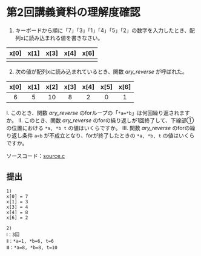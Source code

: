 # 第2回講義資料の理解度確認

1) キーボードから順に「7」「3」「1」「4」「5」「2」の数字を入力したとき、配列xに読み込まれる値を書きなさい。

| x[0] | x[1] | x[3] | x[4] | x[6] |
| :--: | :--: | :--: | :--: | :--: |
|      |      |      |      |      |

2) 次の値が配列xに読み込まれているとき、関数 *ary_reverse* が呼ばれた。

| x[0] | x[1] | x[2] | x[3] | x[4] | x[5] | x[6] |
| :--: | :--: | :--: | :--: | :--: | :--: | :--: |
| 6    | 5    | 10   | 8    | 2    | 0    | 1    |

Ⅰ. このとき、関数 *ary_reverse* のforループの「`*a=*b`」は何回繰り返されますか。
Ⅱ. このとき、関数 *ary_reverse* のforの繰り返しが1回終了して、下線部①の位置における `*a, *b t` の値はいくらですか。
Ⅲ. 関数 *ary_reverse* のforの繰り返し条件 `a<b` が不成立となり、forが終了したときの `*a, *b, t` の値はいくらですか。

ソースコード：[source.c](./source.c)

## 提出

```
1)
x[0] = 7
x[1] = 3
x[3] = 4
x[4] = 8
x[6] = 2

2)
Ⅰ：3回
Ⅱ：*a=1, *b=6, t=6
Ⅲ：*a=8, *b=8, t=10
```